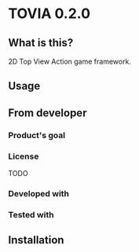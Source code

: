 # TOVIA 0.2.0
## What is this?
2D Top View Action game framework.

## Usage

## From developer

### Product's goal

### License
TODO

### Developed with

### Tested with

## Installation

